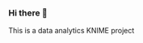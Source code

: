 ### Hi there 👋
This is a data analytics KNIME project 
<!--
**JustinaHammond/JustinaHammond** is a ✨ _special_ ✨ repository because its `README.md` (this file) appears on your GitHub profile.

Here are some ideas to get you started:

- 🔭 I’m currently working on ...
- 🌱 I’m currently learning data analytics
- 👯 I’m looking to collaborate on projects in data analytics, information technology and programming
- 🤔 I’m looking for help with brushing up my skills in programming
- 💬 Ask me about anything
- 📫 How to reach me: Tel No:+233242930915 Email: jhammond013@st.ug.edu.gh
- 😄 Pronouns: ...
- ⚡ Fun fact: ...
-->
